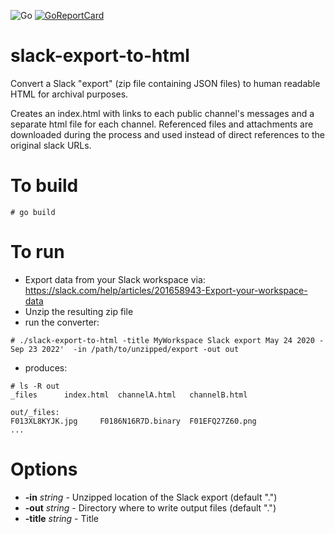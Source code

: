 ![Go](https://github.com/chinenual/synergize/workflows/Go/badge.svg)
[![GoReportCard](http://goreportcard.com/badge/github.com/chinenual/synergize)](http://goreportcard.com/report/github.com/chinenual/synergize)

<!--# synergize-->

# slack-export-to-html

Convert a Slack "export" (zip file containing JSON files) to human readable HTML for archival purposes.

Creates an index.html with links to each public channel's messages and a separate html file for each channel.  Referenced files and attachments are downloaded during the process and used instead of direct references to the original slack URLs.

# To build

```
# go build
```

# To run

* Export data from your Slack workspace via: https://slack.com/help/articles/201658943-Export-your-workspace-data 
* Unzip the resulting zip file
* run the converter:
```
# ./slack-export-to-html -title MyWorkspace Slack export May 24 2020 - Sep 23 2022'  -in /path/to/unzipped/export -out out

```
* produces:
```
# ls -R out
_files		index.html	channelA.html	channelB.html

out/_files:
F013XL8KYJK.jpg		F0186N16R7D.binary	F01EFQ27Z60.png
...
```

# Options
*  **-in** _string_     	- Unzipped location of the Slack export (default ".")
*  **-out** _string_    	- Directory where to write output files (default ".")
 * **-title** _string_    - Title
